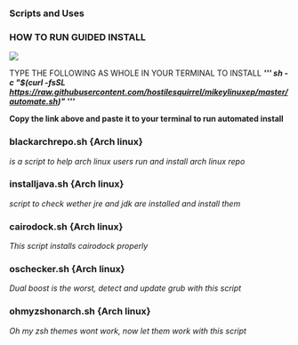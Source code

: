 ### Scripts and Uses

### HOW TO RUN GUIDED INSTALL
<img align="center" src="https://user-images.githubusercontent.com/44660508/94460404-5d443880-01c1-11eb-833b-3cb3066ec68f.png">

 TYPE THE FOLLOWING AS WHOLE IN YOUR TERMINAL TO INSTALL
<i><b>
'''
sh -c "$(curl -fsSL https://raw.githubusercontent.com/hostilesquirrel/mikeylinuxep/master/automate.sh)"
'''
</i></b>

<b>Copy the link above and paste it to your terminal to run automated install </b>


### blackarchrepo.sh {Arch linux}

<i>is a script to help arch linux users run and install arch linux repo</i>


### installjava.sh  {Arch linux}
<i> script to check wether jre and jdk are installed and install them </i>


### cairodock.sh    {Arch linux}
<i> This script installs cairodock properly</i>

### oschecker.sh {Arch linux}

<i>Dual boost is the worst, detect and update grub with this script</i>

### ohmyzshonarch.sh {Arch linux}

<i> Oh my zsh themes wont work, now let them work with this script</i>
